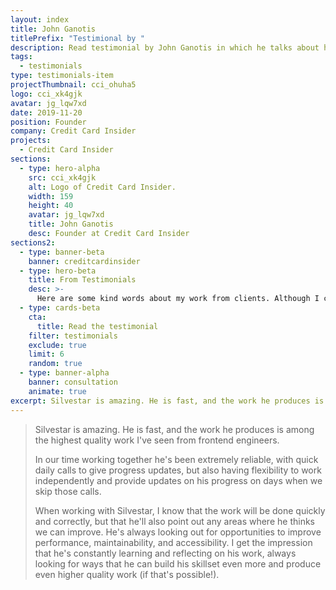 ```yaml
---
layout: index
title: John Ganotis
titlePrefix: "Testimional by "
description: Read testimonial by John Ganotis in which he talks about his positive experience in working with Silvestar Bistrović.
tags:
  - testimonials
type: testimonials-item
projectThumbnail: cci_ohuha5
logo: cci_xk4gjk
avatar: jg_lqw7xd
date: 2019-11-20
position: Founder
company: Credit Card Insider
projects:
  - Credit Card Insider
sections:
  - type: hero-alpha
    src: cci_xk4gjk
    alt: Logo of Credit Card Insider.
    width: 159
    height: 40
    avatar: jg_lqw7xd
    title: John Ganotis
    desc: Founder at Credit Card Insider
sections2:
  - type: banner-beta
    banner: creditcardinsider
  - type: hero-beta
    title: From Testimonials
    desc: >-
      Here are some kind words about my work from clients. Although I collaborated with clients from more than 10 countries, most of them came from **The United States** and **Germany**.
  - type: cards-beta
    cta:
      title: Read the testimonial
    filter: testimonials
    exclude: true
    limit: 6
    random: true
  - type: banner-alpha
    banner: consultation
    animate: true
excerpt: Silvestar is amazing. He is fast, and the work he produces is among the highest quality work...
---
```


> Silvestar is amazing. He is fast, and the work he produces is among the highest quality work I've seen from frontend engineers.
>
> In our time working together he's been extremely reliable, with quick daily calls to give progress updates, but also having flexibility to work independently and provide updates on his progress on days when we skip those calls.
>
> When working with Silvestar, I know that the work will be done quickly and correctly, but that he'll also point out any areas where he thinks we can improve. He's always looking out for opportunities to improve performance, maintainability, and accessibility. I get the impression that he's constantly learning and reflecting on his work, always looking for ways that he can build his skillset even more and produce even higher quality work (if that's possible!).
